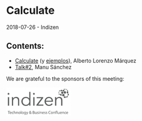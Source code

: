 # Calculate
2018-07-26 - Indizen

## Contents:
- [Calculate](http://htmlpreview.github.io/?https://github.com/newlawrence/Talks/blob/calculate/180726_calculate/calculate.slides.html#/) (y [ejemplos](https://mybinder.org/v2/gh/newlawrence/Talks/calculate?filepath=180726_calculate%2Fexamples)), Alberto Lorenzo Márquez
- [Talk#2](), Manu Sánchez

We are grateful to the sponsors of this meeting:  

![Indizen](../assets/sponsor-logos/indizen.png)  
